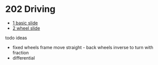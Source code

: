 # 202 Driving


* [1 basic slide](./1_slide/readme.md)
* [2 wheel slide](./2_roundWheel/readme.md)



todo ideas

* fixed wheels frame move straight - back wheels inverse to turn with fraction
* differential

